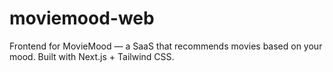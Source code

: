 # moviemood-web
Frontend for MovieMood — a SaaS that recommends movies based on your mood. Built with Next.js + Tailwind CSS.
